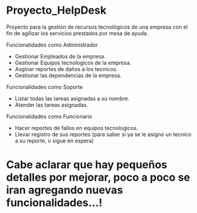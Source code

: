 # Proyecto_HelpDesk
Proyecto para la gestión de recursos tecnológicos de una empresa con el fin de agilizar los servicios prestados por mesa de ayuda.

Funcionalidades como Administrador
* Gestionar Empleados de la empresa.
* Gestionar Equipos tecnologicos de la empresa.
* Asginar reportes de daños a los tecnicos.
* Gestionar las dependencias de la empresa.

Funcionalidades como Soporte
* Listar todas las tareas asignadas a su nombre.
* Atender las tareas asignadas.

Funcionalidades como Funcionario
* Hacer reportes de fallos en equipos tecnologicos.
* Llevar registro de sus reportes (para saber si ya se le asigno un tecnico a su reporte, o sigue en espera)

# Cabe aclarar que hay pequeños detalles por mejorar, poco a poco se iran agregando nuevas funcionalidades...!
